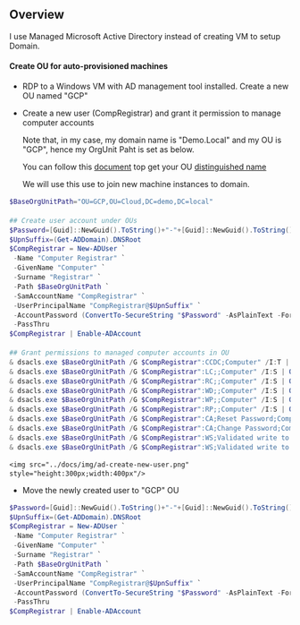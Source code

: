 ##  Overview

I use Managed Microsoft Active Directory instead of creating VM to setup Domain.

####    Create OU for auto-provisioned machines

-   RDP to a Windows VM with AD management tool installed. Create a new OU named "GCP"

-   Create a new user (CompRegistrar) and grant it permission to manage computer accounts

    Note that, in my case, my domain name is "Demo.Local" and my OU is "GCP", hence my OrgUnit Paht is set as below. 

    You can follow this [document](https://docs.microsoft.com/en-us/powershell/module/addsadministration/get-adorganizationalunit?view=win10-ps) top get your OU [distinguished name](https://docs.microsoft.com/en-us/previous-versions/windows/desktop/ldap/distinguished-names) 

    We will use this use to join new machine instances to domain.

```powershell
$BaseOrgUnitPath="OU=GCP,OU=Cloud,DC=demo,DC=local"

## Create user account under OUs
$Password=[Guid]::NewGuid().ToString()+"-"+[Guid]::NewGuid().ToString()
$UpnSuffix=(Get-ADDomain).DNSRoot
$CompRegistrar = New-ADUser `
 -Name "Computer Registrar" `
 -GivenName "Computer" `
 -Surname "Registrar" `
 -Path $BaseOrgUnitPath `
 -SamAccountName "CompRegistrar" `
 -UserPrincipalName "CompRegistrar@$UpnSuffix" `
 -AccountPassword (ConvertTo-SecureString "$Password" -AsPlainText -Force) `
 -PassThru
$CompRegistrar | Enable-ADAccount

## Grant permissions to managed computer accounts in OU
& dsacls.exe $BaseOrgUnitPath /G $CompRegistrar":CCDC;Computer" /I:T | Out-Null
& dsacls.exe $BaseOrgUnitPath /G $CompRegistrar":LC;;Computer" /I:S | Out-Null
& dsacls.exe $BaseOrgUnitPath /G $CompRegistrar":RC;;Computer" /I:S | Out-Null
& dsacls.exe $BaseOrgUnitPath /G $CompRegistrar":WD;;Computer" /I:S | Out-Null
& dsacls.exe $BaseOrgUnitPath /G $CompRegistrar":WP;;Computer" /I:S | Out-Null
& dsacls.exe $BaseOrgUnitPath /G $CompRegistrar":RP;;Computer" /I:S | Out-Null
& dsacls.exe $BaseOrgUnitPath /G $CompRegistrar":CA;Reset Password;Computer" /I:S | Out-Null
& dsacls.exe $BaseOrgUnitPath /G $CompRegistrar":CA;Change Password;Computer" /I:S | Out-Null
& dsacls.exe $BaseOrgUnitPath /G $CompRegistrar":WS;Validated write to service principal name;Computer" /I:S |
& dsacls.exe $BaseOrgUnitPath /G $CompRegistrar":WS;Validated write to DNS host name;Computer" /I:S | Out-Null
```

    <img src="../docs/img/ad-create-new-user.png" style="height:300px;width:400px"/>

-   Move the newly created user to "GCP" OU

```powershell
$Password=[Guid]::NewGuid().ToString()+"-"+[Guid]::NewGuid().ToString()
$UpnSuffix=(Get-ADDomain).DNSRoot
$CompRegistrar = New-ADUser `
 -Name "Computer Registrar" `
 -GivenName "Computer" `
 -Surname "Registrar" `
 -Path $BaseOrgUnitPath `
 -SamAccountName "CompRegistrar" `
 -UserPrincipalName "CompRegistrar@$UpnSuffix" `
 -AccountPassword (ConvertTo-SecureString "$Password" -AsPlainText -Force) `
 -PassThru
$CompRegistrar | Enable-ADAccount
```

